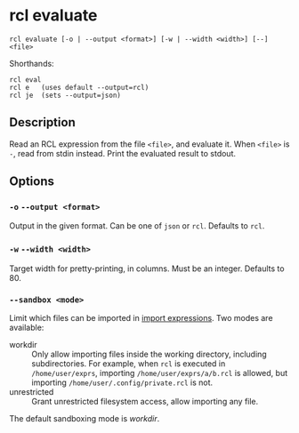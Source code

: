 # rcl evaluate

    rcl evaluate [-o | --output <format>] [-w | --width <width>] [--] <file>

Shorthands:

    rcl eval
    rcl e   (uses default --output=rcl)
    rcl je  (sets --output=json)

## Description

Read an RCL expression from the file `<file>`, and evaluate it. When `<file>`
is `-`, read from stdin instead. Print the evaluated result to stdout.

## Options

### `-o` `--output <format>`

Output in the given format. Can be one of `json` or `rcl`. Defaults to `rcl`.

### `-w` `--width <width>`

Target width for pretty-printing, in columns. Must be an integer. Defaults to 80.

### `--sandbox <mode>`

Limit which files can be imported in [import expressions](imports.md#security).
Two modes are available:

<dl>
  <dt>workdir</dt>
  <dd>Only allow importing files inside the working directory, including
  subdirectories. For example, when <code>rcl</code> is executed in
  <code>/home/user/exprs</code>, importing <code>/home/user/exprs/a/b.rcl</code>
  is allowed, but importing <code>/home/user/.config/private.rcl</code> is not.
  </dd>
  <dt>unrestricted</dt>
  <dd>Grant unrestricted filesystem access, allow importing any file.</dd>
</dl>

The default sandboxing mode is _workdir_.
